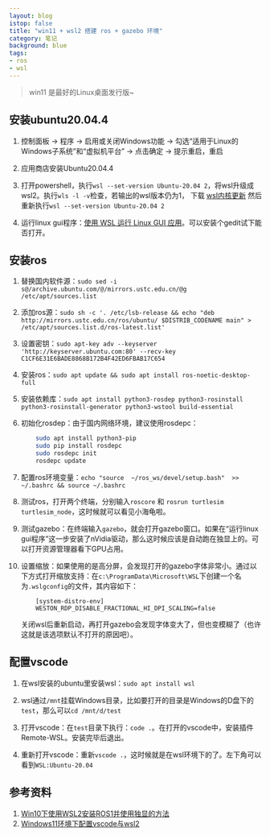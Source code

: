 ```yaml
---
layout: blog
istop: false
title: "win11 + wsl2 搭建 ros + gazebo 环境"
category: 笔记
background: blue
tags:
- ros
- wsl 
---
```


> win11 是最好的Linux桌面发行版~

## 安装ubuntu20.04.4

1. 控制面板 -> 程序 -> 启用或关闭Windows功能 -> 勾选“适用于Linux的Windows子系统”和“虚拟机平台” -> 点击确定 -> 提示重启，重启

2. 应用商店安装Ubuntu20.04.4

3. 打开powershell，执行`wsl --set-version Ubuntu-20.04 2`，将wsl升级成wsl2。执行`wls -l -v`检查，若输出的wsl版本仍为1， 下载 [wsl内核更新](https://wslstorestorage.blob.core.windows.net/wslblob/wsl_update_x64.msi) 然后重新执行`wsl --set-version Ubuntu-20.04 2`

4. 运行linux gui程序：[使用 WSL 运行 Linux GUI 应用](https://docs.microsoft.com/zh-cn/windows/wsl/tutorials/gui-apps)。可以安装个gedit试下能否打开。

## 安装ros

1. 替换国内软件源：`sudo sed -i s@/archive.ubuntu.com/@/mirrors.ustc.edu.cn/@g /etc/apt/sources.list`

2. 添加ros源：`sudo sh -c '. /etc/lsb-release && echo "deb http://mirrors.ustc.edu.cn/ros/ubuntu/ $DISTRIB_CODENAME main" > /etc/apt/sources.list.d/ros-latest.list'`

3. 设置密钥：`sudo apt-key adv --keyserver 'http://keyserver.ubuntu.com:80' --recv-key C1CF6E31E6BADE8868B172B4F42ED6FBAB17C654`

4. 安装ros：`sudo apt update && sudo apt install ros-noetic-desktop-full`

5. 安装依赖库：`sudo apt install python3-rosdep python3-rosinstall python3-rosinstall-generator python3-wstool build-essential`

6. 初始化rosdep：由于国内网络环境，建议使用rosdepc：
   
   ```bash
       sudo apt install python3-pip
       sudo pip install rosdepc
       sudo rosdepc init
       rosdepc update
   ```

7. 配置ros环境变量：`echo "source  ~/ros_ws/devel/setup.bash"  >> ~/.bashrc && source ~/.bashrc`

8. 测试ros，打开两个终端，分别输入`roscore` 和 `rosrun turtlesim turtlesim_node`，这时候就可以看见小海龟啦。

9. 测试gazebo：在终端输入`gazebo`，就会打开gazebo窗口。如果在“运行linux gui程序”这一步安装了nVidia驱动，那么这时候应该是自动跑在独显上的。可以打开资源管理器看下GPU占用。

10. 设置缩放：如果使用的是高分屏，会发现打开的gazebo字体非常小。通过以下方式打开缩放支持：在`c:\ProgramData\Microsoft\WSL`下创建一个名为`.wslgconfig`的文件，其内容如下：
    
    ```
        [system-distro-env]
        WESTON_RDP_DISABLE_FRACTIONAL_HI_DPI_SCALING=false
    ```
    
    关闭wsl后重新启动，再打开gazebo会发现字体变大了，但也变模糊了（也许这就是该选项默认不打开的原因吧）。

## 配置vscode

1. 在wsl安装的ubuntu里安装wsl：`sudo apt install wsl`

2. wsl通过`/mnt`挂载Windows目录，比如要打开的目录是Windows的D盘下的`test`，那么可以`cd /mnt/d/test`

3. 打开vscode：在`test`目录下执行：`code .`。在打开的vscode中，安装插件Remote-WSL。安装完毕后退出。

4. 重新打开vscode：重新`vscode .`，这时候就是在wsl环境下的了。左下角可以看到`WSL:Ubuntu-20.04`

## 参考资料

1. [Win10下使用WSL2安装ROS1并使用独显的方法](https://www.bilibili.com/read/cv15591988)
2. [Windows11环境下配置vscode与wsl2](https://blog.csdn.net/weixin_42705114/article/details/121357144)
